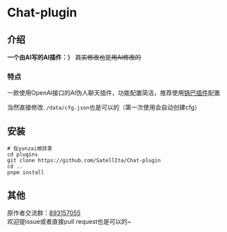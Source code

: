 # Chat-plugin

## 介绍
**一个由AI写的AI插件：）**
~~其实修改也是用AI修改的~~

### 特点
一款使用OpenAI接口的AI伪人聊天插件，功能配置简洁，推荐使用[锅巴插件](https://gitee.com/guoba-yunzai/guoba-plugin)配置

当然直接修改`./data/cfg.json`也是可以的（第一次使用会自动创建cfg）

## 安装
```shell
# 在yunzai根目录
cd plugins
git clone https://github.com/SatellIta/Chat-plugin 
cd ..
pnpm install
```

## 其他
原作者交流群：[893157055](http://qm.qq.com/cgi-bin/qm/qr?_wv=1027&k=BWtOJkAHVX20OlQqgAIPn7UID9LtigSg&group_code=893157055)  
欢迎提issue或者直接pull request也是可以的~